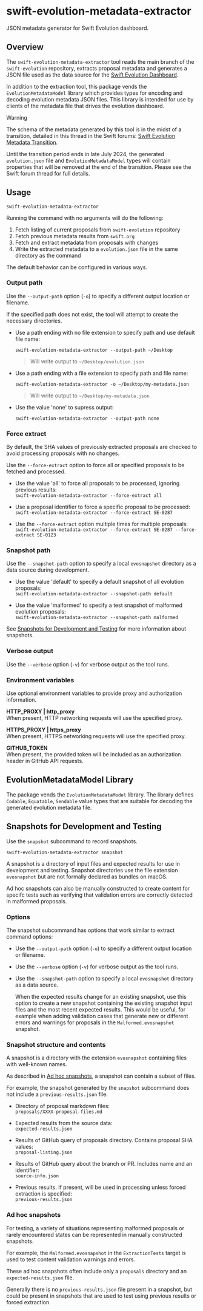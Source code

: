 # swift-evolution-metadata-extractor
JSON metadata generator for Swift Evolution dashboard.

## Overview
The `swift-evolution-metadata-extractor` tool reads the main branch of the `swift-evolution` repository, extracts proposal metadata and generates a JSON file used as the data source for the [Swift Evolution Dashboard](https://swift.org/swift-evolution).

In addition to the extraction tool, this package vends the `EvolutionMetadataModel` library which provides types for encoding and decoding evolution metadata JSON files. This library is intended for use by clients of the metadata file that drives the evolution dashboard. 

> [!WARNING] 
> The schema of the metadata generated by this tool is in the midst of a transition, detailed in this thread in the Swift forums: [Swift Evolution Metadata Transition](https://forums.swift.org/t/swift-evolution-metadata-transition/71387).
> 
> Until the transition period ends in late July 2024, the generated `evolution.json` file and `EvolutionMetadataModel` types will contain properties that will be removed at the end of the transition. Please see the Swift forum thread for full details.

## Usage

`swift-evolution-metadata-extractor`

Running the command with no arguments will do the following:
1. Fetch listing of current proposals from `swift-evolution` repository
2. Fetch previous metadata results from `swift.org`
3. Fetch and extract metadata from proposals with changes
4. Write the extracted metadata to a `evolution.json` file in the same directory as the command

The default behavior can be configured in various ways.

### Output path

Use the `--output-path` option (`-o`) to specify a different output location or filename.

If the specified path does not exist, the tool will attempt to create the necessary directories.

- Use a path ending with no file extension to specify path and use default file name:  

  `swift-evolution-metadata-extractor --output-path ~/Desktop`  
  
  > Will write output to `~/Desktop/evolution.json`

- Use a path ending with a file extension to specify path and file name:

  `swift-evolution-metadata-extractor -o ~/Desktop/my-metadata.json`  
  
  > Will write output to `~/Desktop/my-metadata.json`

- Use the value 'none' to supress output:  

  `swift-evolution-metadata-extractor --output-path none`


### Force extract

By default, the SHA values of previously extracted proposals are checked to avoid processing proposals with no changes.

Use the `--force-extract` option to force all or specified proposals to be fetched and processed.

- Use the value 'all' to force all proposals to be processed, ignoring previous results:  
  `swift-evolution-metadata-extractor --force-extract all`

- Use a proposal identifier to force a specific proposal to be processed:  
  `swift-evolution-metadata-extractor --force-extract SE-0287`

- Use the `--force-extract` option multiple times for multiple proposals:  
  `swift-evolution-metadata-extractor --force-extract SE-0287 --force-extract SE-0123`

### Snapshot path

Use the `--snapshot-path` option to specify a local `evosnapshot` directory as a data source during development.

- Use the value 'default' to specify a default snapshot of all evolution proposals:  
  `swift-evolution-metadata-extractor --snapshot-path default`
  
- Use the value 'malformed' to specify a test snapshot of malformed evolution proposals:  
  `swift-evolution-metadata-extractor --snapshot-path malformed`

See [Snapshots for Development and Testing](#snapshots-for-development-and-testing) for more information about snapshots.

### Verbose output

Use the `--verbose` option (`-v`) for verbose output as the tool runs.

### Environment variables
Use optional environment variables to provide proxy and authorization information.

**HTTP_PROXY | http_proxy**  
When present, HTTP networking requests will use the specified proxy.

**HTTPS_PROXY | https_proxy**  
When present, HTTPS networking requests will use the specified proxy.

**GITHUB_TOKEN**  
When present, the provided token will be included as an authorization header in GitHub API requests.

## EvolutionMetadataModel Library
The package vends the `EvolutionMetadataModel` library. The library defines `Codable`, `Equatable`, `Sendable` value types that are suitable for decoding the generated evolution metadata file.

## Snapshots for Development and Testing
Use the `snapshot` subcommand to record snapshots.

`swift-evolution-metadata-extractor snapshot`

A snapshot is a directory of input files and expected results for use in development and testing.  Snapshot directories use the file extension `evosnapshot` but are not formally declared as bundles on macOS.

Ad hoc snapshots can also be manually constructed to create content for specifc tests such as verifying that validation errors are correctly detected in malformed proposals.

### Options
The snapshot subcommand has options that work similar to extract command options:
- Use the `--output-path` option (`-o`) to specify a different output location or filename.

- Use the `--verbose` option (`-v`) for verbose output as the tool runs.

- Use the `--snapshot-path` option to specify a local `evosnapshot` directory as a data source.
  
  When the expected results change for an existing snapshot, use this option to create a new snapshot containing the existing snapshot input files and the most recent expected results. This would be useful, for example when adding validation cases that generate new or different errors and warnings for proposals in the `Malformed.evosnapshot` snapshot.
  
### Snapshot structure and contents
A snapshot is a directory with the extension `evosnapshot` containing files with well-known names.

As described in [Ad hoc snapshots](#ad-hoc-snapshots), a snapshot can contain a subset of files.

For example, the snapshot generated by the `snapshot` subcommand does not include a `previous-results.json` file.

- Directory of proposal markdown files:  
`proposals/XXXX-proposal-files.md`

- Expected results from the source data:  
`expected-results.json`

- Results of GitHub query of proposals directory. Contains proposal SHA values:  
`proposal-listing.json`

- Results of GitHub query about the branch or PR. Includes name and an identifier:  
`source-info.json`

- Previous results. If present, will be used in processing unless forced extraction is specified:  
`previous-results.json`

### Ad hoc snapshots
For testing, a variety of situations representing malformed proposals or rarely encountered states can be represented in manually constructed snapshots.

For example, the `Malformed.evosnapshot` in the `ExtractionTests` target is used to test content validation warnings and errors.

These ad hoc snapshots often include only a `proposals` directory and an `expected-results.json` file.

Generally there is no `previous-results.json` file present in a snapshot, but could be present in snapshots that are used to test using previous results or forced extraction.
